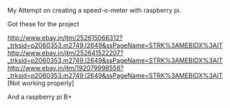 My Attempt on creating a speed-o-meter with raspberry pi.


Got these for the project

http://www.ebay.in/itm/252615066312?_trksid=p2060353.m2749.l2649&ssPageName=STRK%3AMEBIDX%3AIT
http://www.ebay.in/itm/252641522207?_trksid=p2060353.m2749.l2649&ssPageName=STRK%3AMEBIDX%3AIT
http://www.ebay.in/itm/192079998558?_trksid=p2060353.m2749.l2649&ssPageName=STRK%3AMEBIDX%3AIT [Not working properly]

And a raspberry pi B+

